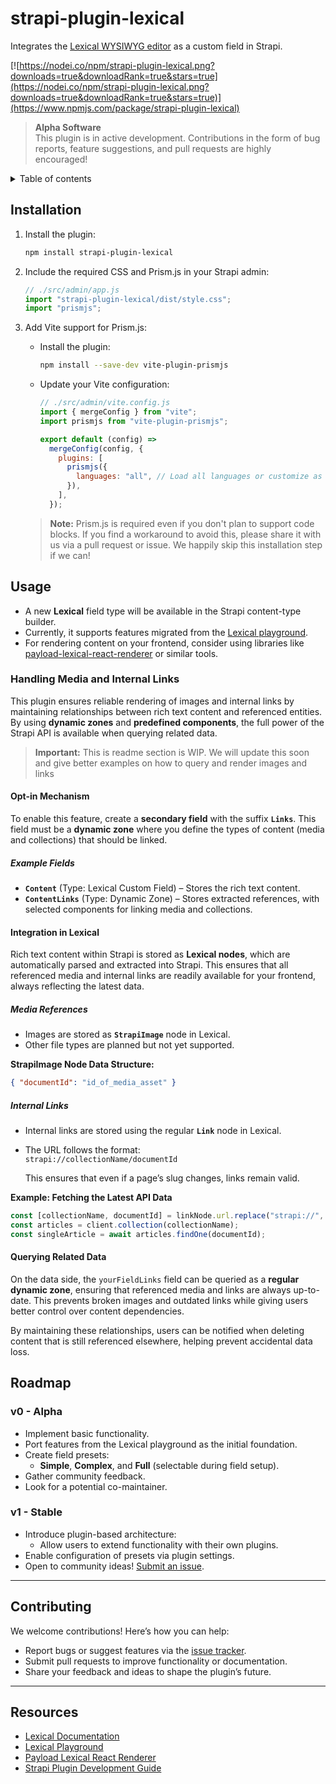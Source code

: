 # strapi-plugin-lexical

Integrates the [Lexical WYSIWYG editor](https://lexical.dev/) as a custom field in Strapi.

[![https://nodei.co/npm/strapi-plugin-lexical.png?downloads=true&downloadRank=true&stars=true](https://nodei.co/npm/strapi-plugin-lexical.png?downloads=true&downloadRank=true&stars=true)](https://www.npmjs.com/package/strapi-plugin-lexical)


> **Alpha Software**  
> This plugin is in active development. Contributions in the form of bug reports, feature suggestions, and pull requests are highly encouraged!
<details>
<summary>Table of contents</summary>

<!-- TOC -->

- [strapi-plugin-lexical](#strapi-plugin-lexical)
  - [Installation](#installation)
  - [Usage](#usage)
    - [Handling Media and Internal Links](#handling-media-and-internal-links)
      - [Opt-in Mechanism](#opt-in-mechanism)
        - [Example Fields](#example-fields)
      - [Integration in Lexical](#integration-in-lexical)
        - [Media References](#media-references)
        - [Internal Links](#internal-links)
      - [Querying Related Data](#querying-related-data)
  - [Roadmap](#roadmap)
    - [v0 - Alpha](#v0---alpha)
    - [v1 - Stable](#v1---stable)
  - [Contributing](#contributing)
  - [Resources](#resources)

<!-- /TOC -->

</details>

## Installation

1. Install the plugin:
   ```bash
   npm install strapi-plugin-lexical
   ```

2. Include the required CSS and Prism.js in your Strapi admin:
   ```javascript
   // ./src/admin/app.js
   import "strapi-plugin-lexical/dist/style.css";
   import "prismjs";
   ```

3. Add Vite support for Prism.js:
   - Install the plugin:
     ```bash
     npm install --save-dev vite-plugin-prismjs
     ```
   - Update your Vite configuration:
     ```javascript
     // ./src/admin/vite.config.js
     import { mergeConfig } from "vite";
     import prismjs from "vite-plugin-prismjs";

     export default (config) =>
       mergeConfig(config, {
         plugins: [
           prismjs({
             languages: "all", // Load all languages or customize as needed
           }),
         ],
       });
     ```
    > **Note:** Prism.js is required even if you don't plan to support code blocks. If you find a workaround to avoid this, please share it with us via a pull request or issue. We happily skip this installation step if we can!


## Usage

- A new **Lexical** field type will be available in the Strapi content-type builder.
- Currently, it supports features migrated from the [Lexical playground](https://playground.lexical.dev/).
- For rendering content on your frontend, consider using libraries like [payload-lexical-react-renderer](https://github.com/atelierdisko/payload-lexical-react-renderer) or similar tools.

### Handling Media and Internal Links

This plugin ensures reliable rendering of images and internal links by maintaining relationships between rich text content and referenced entities. By using **dynamic zones** and **predefined components**, the full power of the Strapi API is available when querying related data.

> **Important:** This is readme section is WIP. We will update this soon and give better examples on how to query and render images and links

#### Opt-in Mechanism  

To enable this feature, create a **secondary field** with the suffix **`Links`**. This field must be a **dynamic zone** where you define the types of content (media and collections) that should be linked.  

##### Example Fields  
- **`Content`** (Type: Lexical Custom Field) – Stores the rich text content.  
- **`ContentLinks`** (Type: Dynamic Zone) – Stores extracted references, with selected components for linking media and collections.  

#### Integration in Lexical  

Rich text content within Strapi is stored as **Lexical nodes**, which are automatically parsed and extracted into Strapi. This ensures that all referenced media and internal links are readily available for your frontend, always reflecting the latest data.

##### Media References

- Images are stored as **`StrapiImage`** node in Lexical.
- Other file types are planned but not yet supported.

**StrapiImage Node Data Structure:**
```json
{ "documentId": "id_of_media_asset" }
```

##### Internal Links

- Internal links are stored using the regular **`Link`** node in Lexical.
- The URL follows the format:  
  `strapi://collectionName/documentId`
  
  This ensures that even if a page’s slug changes, links remain valid.

**Example: Fetching the Latest API Data**
```js
const [collectionName, documentId] = linkNode.url.replace("strapi://", "").split("/");
const articles = client.collection(collectionName);
const singleArticle = await articles.findOne(documentId);
```

#### Querying Related Data

On the data side, the `yourFieldLinks` field can be queried as a **regular dynamic zone**, ensuring that referenced media and links are always up-to-date. This prevents broken images and outdated links while giving users better control over content dependencies.

By maintaining these relationships, users can be notified when deleting content that is still referenced elsewhere, helping prevent accidental data loss.



## Roadmap

### v0 - Alpha
- Implement basic functionality.
- Port features from the Lexical playground as the initial foundation.
- Create field presets:
  - **Simple**, **Complex**, and **Full** (selectable during field setup).
- Gather community feedback.
- Look for a potential co-maintainer.

### v1 - Stable
- Introduce plugin-based architecture:
  - Allow users to extend functionality with their own plugins.
- Enable configuration of presets via plugin settings.
- Open to community ideas! [Submit an issue](https://github.com/hashbite/strapi-plugin-lexical/issues).

---

## Contributing

We welcome contributions! Here’s how you can help:
- Report bugs or suggest features via the [issue tracker](https://github.com/hashbite/strapi-plugin-lexical/issues).
- Submit pull requests to improve functionality or documentation.
- Share your feedback and ideas to shape the plugin’s future.

---

## Resources

- [Lexical Documentation](https://lexical.dev/docs)
- [Lexical Playground](https://playground.lexical.dev/)
- [Payload Lexical React Renderer](https://github.com/atelierdisko/payload-lexical-react-renderer)
- [Strapi Plugin Development Guide](https://docs.strapi.io/developer-docs/latest/plugin-development/introduction.html)